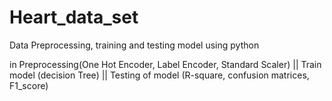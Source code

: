 # Heart_data_set
Data Preprocessing, training and testing model using python

in Preprocessing(One Hot Encoder, Label Encoder, Standard Scaler) || Train model (decision Tree) || Testing of model (R-square, confusion matrices, F1_score)
